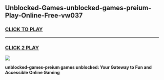 
## Unblocked-Games-unblocked-games-preium-Play-Online-Free-vw037
<h3>
<a href="https://premium76.site?title=unblocked-games-preium&ref=26A">CLICK TO PLAY</a></h3>
<hr>

<h3>
<a href="https://premium76.site?title=unblocked-games-preium&ref=26A">CLICK 2 PLAY</a>
  
</h3>

<a href="https://premium76.site?title=unblocked-games-preium&ref=26A"><img src="https://clearcache.store/games.png"></a>


**unblocked-games-preium games unblocked: Your Gateway to Fun and Accessible Online Gaming**
